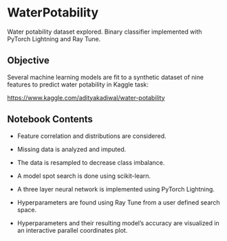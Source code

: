 # WaterPotability
Water potability dataset explored. Binary classifier implemented with PyTorch Lightning and Ray Tune. 


## Objective
Several machine learning models are fit to a synthetic dataset of nine features to predict water potability in Kaggle task:

https://www.kaggle.com/adityakadiwal/water-potability

## Notebook Contents
- Feature correlation and distributions are considered.

- Missing data is analyzed and imputed.

- The data is resampled to decrease class imbalance.

- A model spot search is done using scikit-learn.

- A three layer neural network is implemented using PyTorch Lightning.

- Hyperparameters are found using Ray Tune from a user defined search space.

- Hyperparameters and their resulting model’s accuracy are visualized in an interactive parallel coordinates plot.
